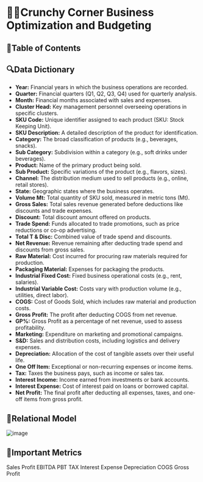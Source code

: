 # 🍔🍕Crunchy Corner Business Optimization and Budgeting 
## 📂Table of Contents

## 🔍Data Dictionary
- **Year:** Financial years in which the business operations are recorded.
- **Quarter:** Financial quarters (Q1, Q2, Q3, Q4) used for quarterly analysis.
- **Month:** Financial months associated with sales and expenses.
- **Cluster Head:** Key management personnel overseeing operations in specific clusters.
- **SKU Code:** Unique identifier assigned to each product (SKU: Stock Keeping Unit).
- **SKU Description:** A detailed description of the product for identification.
- **Category:** The broad classification of products (e.g., beverages, snacks).
- **Sub Category:** Subdivision within a category (e.g., soft drinks under beverages).
- **Product:** Name of the primary product being sold.
- **Sub Product:** Specific variations of the product (e.g., flavors, sizes).
- **Channel:** The distribution medium used to sell products (e.g., online, retail stores).
- **State:** Geographic states where the business operates.
- **Volume Mt:** Total quantity of SKU sold, measured in metric tons (Mt).
- **Gross Sales:** Total sales revenue generated before deductions like discounts and trade expenses.
- **Discount:** Total discount amount offered on products.
- **Trade Spend:** Funds allocated to trade promotions, such as price reductions or co-op advertising.
- **Total T & Disc:** Combined value of trade spend and discounts.
- **Net Revenue:** Revenue remaining after deducting trade spend and discounts from gross sales.
- **Raw Material:** Cost incurred for procuring raw materials required for production.
- **Packaging Material:** Expenses for packaging the products.
- **Industrial Fixed Cost:** Fixed business operational costs (e.g., rent, salaries).
- **Industrial Variable Cost:** Costs vary with production volume (e.g., utilities, direct labor).
- **COGS:** Cost of Goods Sold, which includes raw material and production costs.
- **Gross Profit:** The profit after deducting COGS from net revenue.
- **GP%:** Gross Profit as a percentage of net revenue, used to assess profitability.
- **Marketing:** Expenditure on marketing and promotional campaigns.
- **S&D:** Sales and distribution costs, including logistics and delivery expenses.
- **Depreciation:** Allocation of the cost of tangible assets over their useful life.
- **One Off Item:** Exceptional or non-recurring expenses or income items.
- **Tax:** Taxes the business pays, such as income or sales tax.
- **Interest Income:** Income earned from investments or bank accounts.
- **Interest Expense:** Cost of interest paid on loans or borrowed capital.
- **Net Profit:** The final profit after deducting all expenses, taxes, and one-off items from gross profit.

## 🥅Relational Model
![image](https://github.com/user-attachments/assets/f07d931c-d891-4651-ab48-8ee03b9152bb)

## 📌Important Metrics
Sales
Profit
EBITDA
PBT
TAX
Interest Expense
Depreciation
COGS
Gross Profit
